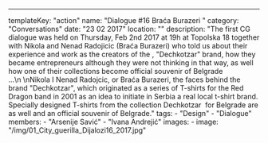 ---
  templateKey: "action"
  name: "Dialogue #16 Braća Burazeri  "
  category: "Conversations"
  date: "23 02 2017"
  location: ""
  description: "The first CG dialogue was held on Thursday, Feb 2nd 2017 at 19h at Topolska 18 together with Nikola and Nenad Radojicic (Braća Burazeri) who told us about their experience and work as the creators of the , \"Dechkotzar\" brand, how they became entrepreneurs although they were not thinking in that way, as well how one of their collections become official souvenir of Belgrade ...\n \nNikola I Nenad Radojcic, or Braća Burazeri, the faces behind the brand \"Dechkotzar\", which originated as a series of T-shirts for the Red Dragon band in 2001 as an idea to initiate in Serbia a real local t-shirt brand. Specially designed T-shirts from the collection Dechkotzar  for Belgrade are as well and an official souvenir of Belgrade."
  tags:
    - "Design"
    - "Dialogue"
  members:
    - "Arsenije Savić"
    - "Ivana Andrejić"
  images:
    -
      image: "/img/01_City_guerilla_Dijalozi16_2017.jpg"
